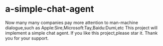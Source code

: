 # a-simple-chat-agent

Now many many companies pay more attention to man-machine dialogue,such as Apple:Sire,Microsoft:Tay,Baidu:Dumi,etc
This project will implement a simple chat agent.
If you like this project,please star it.
Thank you for your support.
